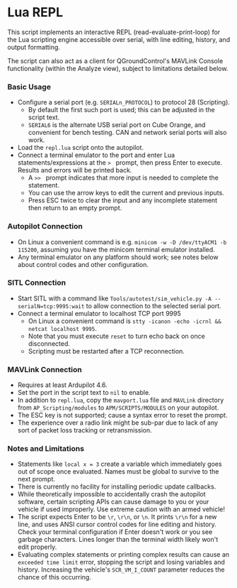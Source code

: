 # Lua REPL

This script implements an interactive REPL (read-evaluate-print-loop) for the
Lua scripting engine accessible over serial, with line editing, history, and
output formatting.

The script can also act as a client for QGroundControl's MAVLink Console
functionality (within the Analyze view), subject to limitations detailed
below.

### Basic Usage
* Configure a serial port (e.g. `SERIALn_PROTOCOL`) to protocol 28 (Scripting).
    * By default the first such port is used; this can be adjusted in the script
      text.
    * `SERIAL6` is the alternate USB serial port on Cube Orange, and convenient
      for bench testing. CAN and network serial ports will also work.
* Load the `repl.lua` script onto the autopilot.
* Connect a terminal emulator to the port and enter Lua statements/expressions
  at the `> ` prompt, then press Enter to execute. Results and errors will be
  printed back.
    * A `>> ` prompt indicates that more input is needed to complete the
      statement.
    * You can use the arrow keys to edit the current and previous inputs.
    * Press ESC twice to clear the input and any incomplete statement then
      return to an empty prompt.

### Autopilot Connection
* On Linux a convenient command is e.g. `minicom -w -D /dev/ttyACM1 -b 115200`,
  assuming you have the minicom terminal emulator installed.
* Any terminal emulator on any platform should work; see notes below about
  control codes and other configuration.

### SITL Connection
* Start SITL with a command like `Tools/autotest/sim_vehicle.py -A --serialN=tcp:9995:wait` to allow connection to the selected serial port.
* Connect a terminal emulator to localhost TCP port 9995
    * On Linux a convenient command is `stty -icanon -echo -icrnl && netcat localhost 9995`.
    * Note that you must execute `reset` to turn echo back on once disconnected.
    * Scripting must be restarted after a TCP reconnection.

### MAVLink Connection
* Requires at least Ardupilot 4.6.
* Set the port in the script text to `nil` to enable.
* In addition to `repl.lua`, copy the `mavport.lua` file and `MAVLink` directory
  from `AP_Scripting/modules` to `APM/SCRIPTS/MODULES` on your autopilot.
* The ESC key is not supported; cause a syntax error to reset the prompt.
* The experience over a radio link might be sub-par due to lack of any sort of
  packet loss tracking or retransmission.

### Notes and Limitations
* Statements like `local x = 3` create a variable which immediately goes out of
  scope once evaluated. Names must be global to survive to the next prompt.
* There is currently no facility for installing periodic update callbacks.
* While theoretically impossible to accidentally crash the autopilot software,
  certain scripting APIs can cause damage to you or your vehicle if used
  improperly. Use extreme caution with an armed vehicle!
* The script expects Enter to be `\r`, `\r\n`, or `\n`. It prints `\r\n` for a
  new line, and uses ANSI cursor control codes for line editing and history.
  Check your terminal configuration if Enter doesn't work or you see garbage
  characters. Lines longer than the terminal width likely won't edit properly.
* Evaluating complex statements or printing complex results can cause an
  `exceeded time limit` error, stopping the script and losing variables and
  history. Increasing the vehicle's `SCR_VM_I_COUNT` parameter reduces the
  chance of this occurring.
